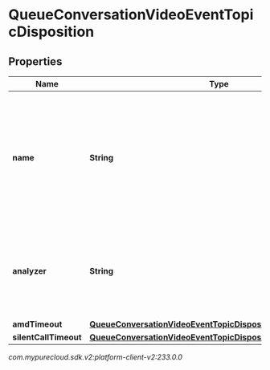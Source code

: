 # QueueConversationVideoEventTopicDisposition


## Properties

| Name | Type | Description | Notes |
| ------------ | ------------- | ------------- | ------------- |
| **name** | **String** | Name of the disposition. Either a platform predefined value, or the name of the disposition in the disposition table.. |  [optional] |
| **analyzer** | **String** | The final media analyzer result that triggered the disposition result, if any. |  [optional] |
| **amdTimeout** | [**QueueConversationVideoEventTopicDispositionAmdTimeout**](QueueConversationVideoEventTopicDispositionAmdTimeout) |  |  [optional] |
| **silentCallTimeout** | [**QueueConversationVideoEventTopicDispositionSilentCallTimeout**](QueueConversationVideoEventTopicDispositionSilentCallTimeout) |  |  [optional] |




_com.mypurecloud.sdk.v2:platform-client-v2:233.0.0_
